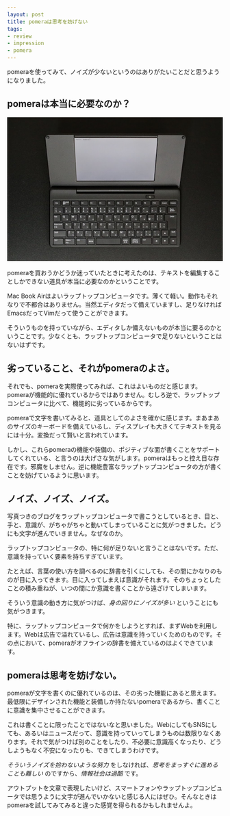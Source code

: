 ```yaml
---
layout: post
title: pomeraは思考を妨げない
tags: 
- review
- impression
- pomera
---
```


pomeraを使ってみて、ノイズが少ないというのはありがたいことだと思うようになりました。

pomeraは本当に必要なのか？
----

![pomera](../images/posts/2018-04-15/pomera.jpg)

pomeraを買おうかどうか迷っていたときに考えたのは、テキストを編集することしかできない道具が本当に必要なのかということです。

Mac Book Airはよいラップトップコンピュータです。薄くて軽い。動作もそれなりで不都合はありません。当然エディタだって備えていますし、足りなければEmacsだってVimだって使うことができます。

そういうものを持っていながら、エディタしか備えないものが本当に要るのかということです。少なくとも、ラップトップコンピュータで足りないということはないはずです。

劣っていること、それがpomeraのよさ。
----

それでも、pomeraを実際使ってみれば、これはよいものだと感じます。pomeraが機能的に優れているからではありません。むしろ逆で、ラップトップコンピュータに比べて、機能的に劣っているからです。

pomeraで文字を書いてみると、道具としてのよさを確かに感じます。まあまあのサイズのキーボードを備えているし、ディスプレイも大きくてテキストを見るには十分。変換だって賢いと言われています。

しかし、これらpomeraの機能や装備の、ポジティブな面が書くことをサポートしてくれている、と言うのは大げさな気がします。pomeraはもっと控え目な存在です。邪魔をしません。逆に機能豊富なラップトップコンピュータの方が書くことを妨げているように思います。

ノイズ、ノイズ、ノイズ。
----

写真つきのブログをラップトップコンピュータで書こうとしているとき、目と、手と、意識が、がちゃがちゃと動いてしまっていることに気がつきました。どうにも文字が進んでいきません。なぜなのか。

ラップトップコンピュータの、特に何が足りないと言うことはないです。ただ、意識を持っていく要素を持ちすぎています。

たとえば、言葉の使い方を調べるのに辞書を引くにしても、その間にかなりのものが目に入ってきます。目に入ってしまえば意識がそれます。そのちょっとしたことの積み重ねが、いつの間にか意識を書くことから遠ざけてしまいます。

そういう意識の動き方に気がつけば、*身の回りにノイズが多い* ということにも気がつきます。

特に、ラップトップコンピュータで何かをしようとすれば、まずWebを利用します。Webは広告で溢れているし、広告は意識を持っていくためのものです。その点において、pomeraがオフラインの辞書を備えているのはよくできています。

pomeraは思考を妨げない。
----

pomeraが文字を書くのに優れているのは、その劣った機能にあると思えます。最低限にデザインされた機能と装備しか持たないpomeraであるから、書くことに意識を集中させることができます。

これは書くことに限ったことではないなと思いました。WebにしてもSNSにしても、あるいはニュースだって、意識を持っていってしまうものは数限りなくあります。それで気がつけば別のことをしたり、不必要に意識高くなったり、どうしようもなく不安になったりも、できてしまうわけです。

*そういうノイズを拾わないような努力* をしなければ、*思考をまっすぐに進めることも難しい* のですから、*情報社会は過酷* です。

アウトプットを文章で表現したいけど、スマートフォンやラップトップコンピュータでは思うように文字が進んでいかないと感じる人にはぜひ。そんなときはpomeraを試してみてみると違った感覚を得られるかもしれませんよ。